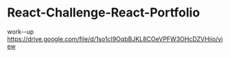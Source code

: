 # React-Challenge-React-Portfolio

work--up
https://drive.google.com/file/d/1so1cI9OqbBJKL8COeVPFW3OHcDZVHiio/view

 